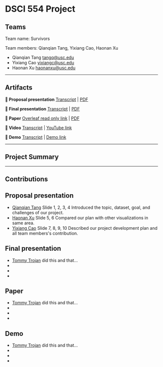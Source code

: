 # DSCI 554 Project
## Teams

Team name: Survivors

Team members: Qianqian Tang, Yixiang Cao, Haonan Xu

- Qianqian Tang <tangq@usc.edu>
- Yixiang Cao <yixiangc@usc.edu>
- Haonan Xu <haonanxu@usc.edu>


---

## Artifacts

__🍿  Proposal presentation__ [Transcript](presentations/proposal/TRANSCRIPT.md) | [PDF](presentations/proposal/presentation.pdf)

__🍿  Final presentation__ [Transcript](presentations/final/TRANSCRIPT.md) | [PDF](presentations/final/presentation.pdf)

__📄  Paper__ [Overleaf read only link](https://www.overleaf.com/read/btvmfhdyrbvk) | [PDF](paper/paper.pdf)

__🎥  Video__ [Transcript](video/TRANSCRIPT.md) | [YouTube link]()

__🚢  Demo__ [Transcript](video/TRANSCRIPT.md) | [Demo link](https://pdms.usc.edu/dsci-554/projects/<team-name-slug>)

---

## Project Summary

---

## Contributions

## Proposal presentation

- [Qianqian Tang](mailto:qianqiant@usc.edu) 
Slide 1, 2, 3, 4
Introduced the topic, dataset, goal, and challenges of our project.
- [Haonan Xu](mailto:haonanxu@usc.edu)
Slide 5, 6
Compared our plan with other visualizations in same area.
- [Yixiang Cao](mailto:yixiangc@usc.edu) 
Slide 7, 8, 9, 10
Described our project development plan and all team members's contribution.

## Final presentation

- [Tommy Trojan](mailto:tommy@usc.edu) did this and that...
-
-
-

## Paper

- [Tommy Trojan](mailto:tommy@usc.edu) did this and that...
-
-
-

## Demo

- [Tommy Trojan](mailto:tommy@usc.edu) did this and that...
-
-
-

